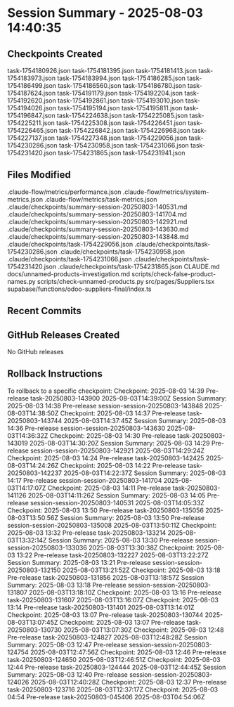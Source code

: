 # Session Summary - 2025-08-03 14:40:35

## Checkpoints Created
task-1754180926.json
task-1754181395.json
task-1754181413.json
task-1754183973.json
task-1754183994.json
task-1754186285.json
task-1754186499.json
task-1754186560.json
task-1754186780.json
task-1754187624.json
task-1754191179.json
task-1754192204.json
task-1754192620.json
task-1754192861.json
task-1754193010.json
task-1754194026.json
task-1754195194.json
task-1754195811.json
task-1754196847.json
task-1754224638.json
task-1754225085.json
task-1754225211.json
task-1754225308.json
task-1754226451.json
task-1754226465.json
task-1754226842.json
task-1754226968.json
task-1754227137.json
task-1754227348.json
task-1754229056.json
task-1754230286.json
task-1754230958.json
task-1754231066.json
task-1754231420.json
task-1754231865.json
task-1754231941.json

## Files Modified
.claude-flow/metrics/performance.json
.claude-flow/metrics/system-metrics.json
.claude-flow/metrics/task-metrics.json
.claude/checkpoints/summary-session-20250803-140531.md
.claude/checkpoints/summary-session-20250803-141704.md
.claude/checkpoints/summary-session-20250803-142921.md
.claude/checkpoints/summary-session-20250803-143630.md
.claude/checkpoints/summary-session-20250803-143848.md
.claude/checkpoints/task-1754229056.json
.claude/checkpoints/task-1754230286.json
.claude/checkpoints/task-1754230958.json
.claude/checkpoints/task-1754231066.json
.claude/checkpoints/task-1754231420.json
.claude/checkpoints/task-1754231865.json
CLAUDE.md
docs/unnamed-products-investigation.md
scripts/check-false-product-names.py
scripts/check-unnamed-products.py
src/pages/Suppliers.tsx
supabase/functions/odoo-suppliers-final/index.ts

## Recent Commits


## GitHub Releases Created
No GitHub releases

## Rollback Instructions
To rollback to a specific checkpoint:
Checkpoint: 2025-08-03 14:39	Pre-release	task-20250803-143900	2025-08-03T14:39:00Z
Session Summary: 2025-08-03 14:38	Pre-release	session-session-20250803-143848	2025-08-03T14:38:50Z
Checkpoint: 2025-08-03 14:37	Pre-release	task-20250803-143744	2025-08-03T14:37:45Z
Session Summary: 2025-08-03 14:36	Pre-release	session-session-20250803-143630	2025-08-03T14:36:32Z
Checkpoint: 2025-08-03 14:30	Pre-release	task-20250803-143019	2025-08-03T14:30:20Z
Session Summary: 2025-08-03 14:29	Pre-release	session-session-20250803-142921	2025-08-03T14:29:24Z
Checkpoint: 2025-08-03 14:24	Pre-release	task-20250803-142425	2025-08-03T14:24:26Z
Checkpoint: 2025-08-03 14:22	Pre-release	task-20250803-142237	2025-08-03T14:22:37Z
Session Summary: 2025-08-03 14:17	Pre-release	session-session-20250803-141704	2025-08-03T14:17:07Z
Checkpoint: 2025-08-03 14:11	Pre-release	task-20250803-141126	2025-08-03T14:11:26Z
Session Summary: 2025-08-03 14:05	Pre-release	session-session-20250803-140531	2025-08-03T14:05:33Z
Checkpoint: 2025-08-03 13:50	Pre-release	task-20250803-135056	2025-08-03T13:50:56Z
Session Summary: 2025-08-03 13:50	Pre-release	session-session-20250803-135008	2025-08-03T13:50:11Z
Checkpoint: 2025-08-03 13:32	Pre-release	task-20250803-133214	2025-08-03T13:32:14Z
Session Summary: 2025-08-03 13:30	Pre-release	session-session-20250803-133036	2025-08-03T13:30:38Z
Checkpoint: 2025-08-03 13:22	Pre-release	task-20250803-132227	2025-08-03T13:22:27Z
Session Summary: 2025-08-03 13:21	Pre-release	session-session-20250803-132150	2025-08-03T13:21:52Z
Checkpoint: 2025-08-03 13:18	Pre-release	task-20250803-131856	2025-08-03T13:18:57Z
Session Summary: 2025-08-03 13:18	Pre-release	session-session-20250803-131807	2025-08-03T13:18:10Z
Checkpoint: 2025-08-03 13:16	Pre-release	task-20250803-131607	2025-08-03T13:16:07Z
Checkpoint: 2025-08-03 13:14	Pre-release	task-20250803-131401	2025-08-03T13:14:01Z
Checkpoint: 2025-08-03 13:07	Pre-release	task-20250803-130744	2025-08-03T13:07:45Z
Checkpoint: 2025-08-03 13:07	Pre-release	task-20250803-130730	2025-08-03T13:07:30Z
Checkpoint: 2025-08-03 12:48	Pre-release	task-20250803-124827	2025-08-03T12:48:28Z
Session Summary: 2025-08-03 12:47	Pre-release	session-session-20250803-124754	2025-08-03T12:47:56Z
Checkpoint: 2025-08-03 12:46	Pre-release	task-20250803-124650	2025-08-03T12:46:51Z
Checkpoint: 2025-08-03 12:44	Pre-release	task-20250803-124444	2025-08-03T12:44:45Z
Session Summary: 2025-08-03 12:40	Pre-release	session-session-20250803-124026	2025-08-03T12:40:28Z
Checkpoint: 2025-08-03 12:37	Pre-release	task-20250803-123716	2025-08-03T12:37:17Z
Checkpoint: 2025-08-03 04:54	Pre-release	task-20250803-045406	2025-08-03T04:54:06Z
